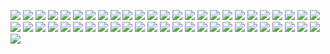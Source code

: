 [![](RacingWest1928.png)](https://github.com/ivop/rc-archive/raw/master/R/RacingWest1928.xex)
[![](RailwayStation.png)](https://github.com/ivop/rc-archive/raw/master/R/RailwayStation.xex)
[![](RainbowLake.png)](https://github.com/ivop/rc-archive/raw/master/R/RainbowLake.xex)
[![](RainbowReefNTSC.png)](https://github.com/ivop/rc-archive/raw/master/R/RainbowReefNTSC.xex)
[![](RainbowReef.png)](https://github.com/ivop/rc-archive/raw/master/R/RainbowReef.xex)
[![](RainforestCreek.png)](https://github.com/ivop/rc-archive/raw/master/R/RainforestCreek.xex)
[![](Rakotzbrucke.png)](https://github.com/ivop/rc-archive/raw/master/R/Rakotzbrucke.xex)
[![](Rayman.png)](https://github.com/ivop/rc-archive/raw/master/R/Rayman.xex)
[![](RDJr.png)](https://github.com/ivop/rc-archive/raw/master/R/RDJr.xex)
[![](Reavership.png)](https://github.com/ivop/rc-archive/raw/master/R/Reavership.xex)
[![](Recognizers.png)](https://github.com/ivop/rc-archive/raw/master/R/Recognizers.xex)
[![](RedConvertible.png)](https://github.com/ivop/rc-archive/raw/master/R/RedConvertible.xex)
[![](redfoxpup3.png)](https://github.com/ivop/rc-archive/raw/master/R/redfoxpup3.xex)
[![](redheadelfedit2smincomplete5.png)](https://github.com/ivop/rc-archive/raw/master/R/redheadelfedit2smincomplete5.xex)
[![](RedRecognizer.png)](https://github.com/ivop/rc-archive/raw/master/R/RedRecognizer.xex)
[![](ReefsEnd.png)](https://github.com/ivop/rc-archive/raw/master/R/ReefsEnd.xex)
[![](RelativityOfGravity.png)](https://github.com/ivop/rc-archive/raw/master/R/RelativityOfGravity.xex)
[![](RequiemforMethuselah.png)](https://github.com/ivop/rc-archive/raw/master/R/RequiemforMethuselah.xex)
[![](ReturningFire.png)](https://github.com/ivop/rc-archive/raw/master/R/ReturningFire.xex)
[![](Rhaegal.png)](https://github.com/ivop/rc-archive/raw/master/R/Rhaegal.xex)
[![](RicciFace.png)](https://github.com/ivop/rc-archive/raw/master/R/RicciFace.xex)
[![](rickscarsm1_05_fixed.png)](https://github.com/ivop/rc-archive/raw/master/R/rickscarsm1_05_fixed.xex)
[![](RidingShotgun.png)](https://github.com/ivop/rc-archive/raw/master/R/RidingShotgun.xex)
[![](RifleCreekDocks.png)](https://github.com/ivop/rc-archive/raw/master/R/RifleCreekDocks.xex)
[![](ring.png)](https://github.com/ivop/rc-archive/raw/master/R/ring.xex)
[![](RiverGotGun.png)](https://github.com/ivop/rc-archive/raw/master/R/RiverGotGun.xex)
[![](rl_face.png)](https://github.com/ivop/rc-archive/raw/master/R/rl_face.xex)
[![](RoadRunnerConcept.png)](https://github.com/ivop/rc-archive/raw/master/R/RoadRunnerConcept.xex)
[![](RobbieBurns.png)](https://github.com/ivop/rc-archive/raw/master/R/RobbieBurns.xex)
[![](Robbie.png)](https://github.com/ivop/rc-archive/raw/master/R/Robbie.xex)
[![](Robby-StarryNight.png)](https://github.com/ivop/rc-archive/raw/master/R/Robby-StarryNight.xex)
[![](Robo1.png)](https://github.com/ivop/rc-archive/raw/master/R/Robo1.xex)
[![](robots.png)](https://github.com/ivop/rc-archive/raw/master/R/robots.xex)
[![](RomanRuins.png)](https://github.com/ivop/rc-archive/raw/master/R/RomanRuins.xex)
[![](RomeDe96.png)](https://github.com/ivop/rc-archive/raw/master/R/RomeDe96.xex)
[![](RoosterOnTractorZ1.png)](https://github.com/ivop/rc-archive/raw/master/R/RoosterOnTractorZ1.xex)
[![](RoosterOnTractorZ2.png)](https://github.com/ivop/rc-archive/raw/master/R/RoosterOnTractorZ2.xex)
[![](Roundbarn.png)](https://github.com/ivop/rc-archive/raw/master/R/Roundbarn.xex)
[![](RoyalCruiser.png)](https://github.com/ivop/rc-archive/raw/master/R/RoyalCruiser.xex)
[![](rp_ttf.png)](https://github.com/ivop/rc-archive/raw/master/R/rp_ttf.xex)
[![](rra_disney_balloons.png)](https://github.com/ivop/rc-archive/raw/master/R/rra_disney_balloons.xex)
[![](rtrogirl.png)](https://github.com/ivop/rc-archive/raw/master/R/rtrogirl.xex)
[![](R-Type-03B.png)](https://github.com/ivop/rc-archive/raw/master/R/R-Type-03B.xex)
[![](R-Type3-SNES-01.png)](https://github.com/ivop/rc-archive/raw/master/R/R-Type3-SNES-01.xex)
[![](R-type3-SNES-03C.png)](https://github.com/ivop/rc-archive/raw/master/R/R-type3-SNES-03C.xex)
[![](rtype-game.png)](https://github.com/ivop/rc-archive/raw/master/R/rtype-game.xex)
[![](R-Type-game.png)](https://github.com/ivop/rc-archive/raw/master/R/R-Type-game.xex)
[![](RubyDragon.png)](https://github.com/ivop/rc-archive/raw/master/R/RubyDragon.xex)
[![](RunningPuppy.png)](https://github.com/ivop/rc-archive/raw/master/R/RunningPuppy.xex)
[![](RuralHome.png)](https://github.com/ivop/rc-archive/raw/master/R/RuralHome.xex)
[![](RushSignals.png)](https://github.com/ivop/rc-archive/raw/master/R/RushSignals.xex)
